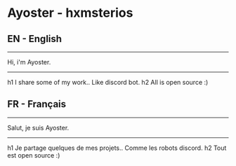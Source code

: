 # Ayoster - hxmsterios
## EN - English
***
Hi, i'm Ayoster.
***
h1 I share some of my work.. Like discord bot.
h2 All is open source :)

## FR - Français
***
Salut, je suis Ayoster.
***
h1 Je partage quelques de mes projets.. Comme les robots discord.
h2 Tout est open source :)
